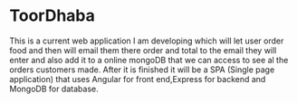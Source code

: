 # ToorDhaba


This is a current web application I am developing which will let user order food and then will email them there order and total to the 
email they will enter and also add it to a online mongoDB that we can access to see al the orders customers made. After it is finished it
will be a SPA (Single page application) that uses Angular for front end,Express for backend and MongoDB for database.
